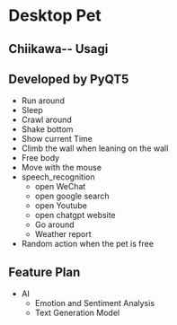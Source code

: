 # Desktop Pet 
## Chiikawa-- Usagi
## Developed by PyQT5
* Run around
* Sleep
* Crawl around
* Shake bottom
* Show current Time
* Climb the wall when leaning on the wall
* Free body 
* Move with the mouse
* speech_recognition
    * open WeChat
    * open google search
    * open Youtube 
    * open chatgpt website
    * Go around
    * Weather report
* Random action when the pet is free
## Feature Plan
* AI 
  * Emotion and Sentiment Analysis
  * Text Generation Model